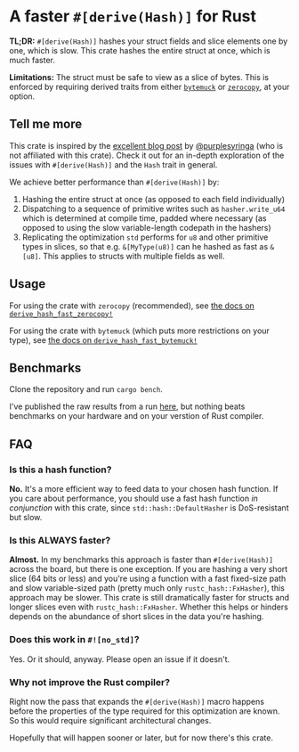 # A faster `#[derive(Hash)]` for Rust

**TL;DR:** `#[derive(Hash)]` hashes your struct fields and slice elements one by one, which is slow. This crate hashes the entire struct at once, which is much faster.
 
**Limitations:** The struct must be safe to view as a slice of bytes. This is enforced by requiring derived traits from either [`bytemuck`](https://crates.io/crates/bytemuck) or [`zerocopy`](https://crates.io/crates/zerocopy), at your option.

## Tell me more

This crate is inspired by the [excellent blog post](https://purplesyringa.moe/blog/thoughts-on-rust-hashing/) by [@purplesyringa](https://github.com/purplesyringa) (who is not affiliated with this crate). Check it out for an in-depth exploration of the issues with `#[derive(Hash)]` and the `Hash` trait in general.

We achieve better performance than `#[derive(Hash)]` by:

1. Hashing the entire struct at once (as opposed to each field individually)
1. Dispatching to a sequence of primitive writes such as `hasher.write_u64` which is determined at compile time, padded where necessary (as opposed to using the slow variable-length codepath in the hashers)
1. Replicating the optimization `std` performs for `u8` and other primitive types in slices, so that e.g. `&[MyType(u8)]` can he hashed as fast as `&[u8]`. This applies to structs with multiple fields as well.

## Usage

For using the crate with `zerocopy` (recommended), see [the docs on `derive_hash_fast_zerocopy!`](https://docs.rs/derive_hash_fast/latest/derive_hash_fast/macro.derive_hash_fast_zerocopy.html)

For using the crate with `bytemuck` (which puts more restrictions on your type), see [the docs on `derive_hash_fast_bytemuck!`](https://docs.rs/derive_hash_fast/latest/derive_hash_fast/macro.derive_hash_fast_bytemuck.html)

## Benchmarks

Clone the repository and run `cargo bench`.

I've published the raw results from a run [here](https://shnatsel.github.io/derive_hash_benchmark_report/report/), but nothing beats benchmarks on your hardware and on your verstion of Rust compiler.

## FAQ

### Is this a hash function?

**No.** It's a more efficient way to feed data to your chosen hash function. If you care about performance, you should use a fast hash function *in conjunction* with this crate, since `std::hash::DefaultHasher` is DoS-resistant but slow.

### Is this ALWAYS faster?

**Almost.** In my benchmarks this approach is faster than `#[derive(Hash)]` across the board, but there is one exception. If you are hashing a very short slice (64 bits or less) and you're using a function with a fast fixed-size path and slow variable-sized path (pretty much only `rustc_hash::FxHasher`), this approach may be slower. This crate is still dramatically faster for structs and longer slices even with `rustc_hash::FxHasher`. Whether this helps or hinders depends on the abundance of short slices in the data you're hashing.

### Does this work in `#![no_std]`?

Yes. Or it should, anyway. Please open an issue if it doesn't.

### Why not improve the Rust compiler?

Right now the pass that expands the `#[derive(Hash)]` macro happens before the properties of the type required for this optimization are known. So this would require significant architectural changes.

Hopefully that will happen sooner or later, but for now there's this crate.
